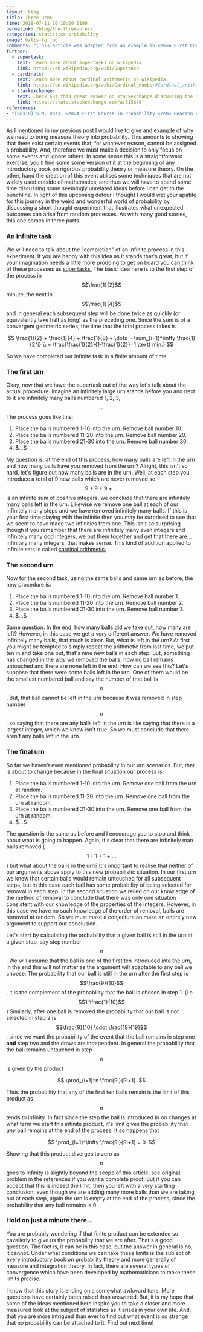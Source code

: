 ```yaml
---
layout: blog
title: Three Urns
time: 2018-07-11 10:10:00 0100
permalink: /blog/the-three-urns/
categories: statistics probability
image: balls-lg.jpg
comments: "(This article was adapted from an example in <em>A First Course in Probability</em> [Ros10])"
further:
  - supertask:  
    text: Learn more about supertasks on wikipedia.
    link: https://en.wikipedia.org/wiki/Supertask
  - cardinals:
    text: Learn more about cardinal arithmetic on wikipedia.
    link: https://en.wikipedia.org/wiki/Cardinal_number#Cardinal_arithmetic
  - stackexchange:
    text: Check out this great answer on stackexchange discussing the topic of this post.
    link: https://stats.stackexchange.com/a/315670
references:
- "[Ros10] S.M. Ross. <em>A First Course in Probability.</em> Pearson Prentice Hall, 2010.: 46-48"
---
```


As I mentioned in my previous post I would like to give and example of why we need to bring measure theory into probability. This amounts to showing that there exist certain events that, for whatever reason, cannot be assigned a probability. And, therefore we must make a decision to only focus on some events and ignore others. In some sense this is a straightforward exercise, you'll find some some version of it at the beginning of any introductory book on rigorous probability theory or measure theory. On the other, hand the creation of this event utilises some techniques that are not widely used outside of mathematics, and thus we will have to spend some time discussing some seemingly unrelated ideas before I can get to the punchline. In light of this upcoming detour I thought I would wet your apatite for this journey in the weird and wonderful world of probability by discussing a short thought experiment that illustrates what unexpected outcomes can arise from random processes. As with many good stories, this one comes in three parts.

### An infinite task

We will need to talk about the "completion" of an infinite process in this experiment. If you are happy with this idea as it stands that's great, but if your imagination needs a little more prodding to get on board you can think of these processes as [supertasks.][1] The basic idea here is to the first step of the process in $$\frac{1}{2}$$ minute, the next in $$\frac{1}{4}$$ and in general each subsequent step will be done twice as quickly (or equivalently take half as long) as the preceding one. Since the sum is of a convergent geometric series, the time that the total process takes is


$$
\frac{1}{2} + \frac{1}{4} + \frac{1}{8} + \dots = \sum_{i=1}^\infty \frac{1}{2^i} \\
= \frac{\frac{1}{2}}{1-\frac{1}{2}}=1 \text{ min.}
$$

So we have completed our infinite task in a finite amount of time. 

### The first urn

Okay, now that we have the supertask out of the way let's talk about the actual procedure. Imagine an infinitely large urn stands before you and next to it are infinitely many balls numbered 1, 2, 3, $$\dots$$ The process goes like this:

1. Place the balls numbered 1-10 into the urn. Remove ball number 10.
1. Place the balls numbered 11-20 into the urn. Remove ball number 20.
1. Place the balls numbered 21-30 into the urn. Remove ball number 30.
1. \$$\dots\$$

My question is, at the end of this process, how many balls are left in the urn and how many balls have you removed from the urn? Alright, this isn't so hard, let's figure out how many balls are in the urn. Well, at each step you introduce a total of 9 new balls which are never removed so $$9+9+9+ \dots$$ is an infinite sum of positive integers, we conclude that there are infinitely many balls left in the urn. Likewise we remove one ball at each of our infinitely many steps and we have removed infinitely many balls. If this is your first time playing with the infinite then you may be surprised to see that we seem to have made two infinities from one. This isn't *so* surprising though if you remember that there are infinitely many even integers and infinitely many odd integers, we put them together and get that there are... infinitely many integers, that makes sense. This kind of addition applied to infinite sets is called [cardinal arithmetic.][2]

### The second urn

Now for the second task, using the same balls and same urn as before, the new procedure is:

1. Place the balls numbered 1-10 into the urn. Remove ball number 1.
1. Place the balls numbered 11-20 into the urn. Remove ball number 2.
1. Place the balls numbered 21-30 into the urn. Remove ball number 3.
1. \$$\dots\$$

Same question: In the end, how many balls did we take out, how many are left? However, in this case we get a very different answer. We have removed infinitely many balls, that much is clear. But, what is left in the urn? At first you might be tempted to simply repeat the arithmetic from last time, we put ten in and take one out, that's nine new balls in each step. But, something has changed in the *way* we removed the balls, now no ball remains untouched and there are none left in the end. How can we see this? Let's suppose that there were some balls left in the urn. One of them would be the smallest numbered ball and say the number of that ball is $$n$$. But, that ball cannot be left in the urn because it was removed in step number $$n$$, so saying that there are any balls left in the urn is like saying that there is a largest integer, which we know isn't true. So we must conclude that there aren't any  balls left in the urn.

### The final urn

So far we haven't even mentioned probability in our urn scenarios. But, that is about to change because in the final situation our process is:

1. Place the balls numbered 1-10 into the urn. Remove one ball from the urn at random.
1. Place the balls numbered 11-20 into the urn. Remove one ball from the urn at random.
1. Place the balls numbered 21-30 into the urn. Remove one ball from the urn at random.
1. \$$\dots\$$

The question is the same as before and I encourage you to stop and think about what is going to happen. Again, it's clear that there are infinitely man balls removed ($$1+1+1+\dots$$) but what about the balls in the urn? It's important to realise that neither of our arguments above apply to this new probabilistic situation. In our first urn we knew that certain balls would remain untouched for all subsequent steps, but in this case each ball has some probability of being selected for removal in each step. In the second situation we relied on our knowledge of the method of removal to conclude that there was only one situation consistent with our knowledge of the properties of the integers. However, in this case we have no such knowledge of the order of removal, balls are removed at random. So we must make a conjecture an make an entirely new argument to support our conclusion.

Let's start by calculating the probability that a given ball is still in the urn at a given step, say step number $$n$$. We will assume that the ball is one of the first ten introduced into the urn, in the end this will not matter as the argument will adaptable to any ball we choose. The probability that our ball is still in the urn after the first step is $$\frac{9}{10}$$, it is the complement of the probability that the ball is chosen in step 1. (i.e. $$1-\frac{1}{10}$$) Similarly, after one ball is removed the probability that our ball is not selected in step 2 is $$\frac{9}{10} \cdot \frac{18}{19}$$, since we want the probability of the event that the ball remains in step one **and** step two and the draws are independent. In general the probability that the ball remains untouched in step $$n$$ is given by the product

$$
\prod_{i=1}^n \frac{9i}{9i+1}.
$$

Thus the probability that any of the first ten balls remain is the limit of this product as $$n$$ tends to infinity. In fact since the step the ball is introduced in on changes at what term we start this infinite product, it's limit gives the probability that *any* ball remains at the end of the process. It so happens that

$$
\prod_{i=1}^\infty \frac{9i}{9i+1} = 0.
$$

Showing that this product diverges to zero as $$n$$ goes to infinity is slightly beyond the scope of this article, see original problem in the references if you want a complete proof. But if you can accept that this is indeed the limit, then you left with a very startling conclusion; even though we are adding many more balls than we are taking out at each step, again the urn is empty at the end of the process, since the probability that any ball remains is 0.

### Hold on just a minute there...

You are probably wondering if that finite product can be extended so cavalierly to give us the probability that we are after. That's a good question. The fact is, it can be in this case, but the answer in general is no, it cannot. Under what conditions we can take these limits is the subject of every introductory book on probability theory and more generally of measure and integration theory. In fact, there are several types of convergence which have been developed by mathematicians to make these limits precise.

I know that this story is ending on a somewhat awkward tone. More questions have certainly been raised than answered. But, it is my hope that some of the ideas mentioned here inspire you to take a closer and more measured look at the subject of statistics as it arises in your own life. And, that you are more intrigued than ever to find out what event is so strange that no probability can be attached to it. Find out next time!
 

[1]: https://en.wikipedia.org/wiki/Supertask
[2]: https://en.wikipedia.org/wiki/Cardinal_number#Cardinal_arithmetic

